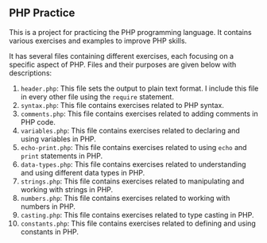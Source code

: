 ## PHP Practice

This is a project for practicing the PHP programming language. It contains various exercises and examples to improve PHP skills.

It has several files containing different exercises, each focusing on a specific aspect of PHP. Files and their purposes are given below with descriptions:

1. `header.php`: This file sets the output to plain text format. I include this file in every other file using the `require` statement.
2. `syntax.php`: This file contains exercises related to PHP syntax.
3. `comments.php`: This file contains exercises related to adding comments in PHP code.
4. `variables.php`: This file contains exercises related to declaring and using variables in PHP.
5. `echo-print.php`: This file contains exercises related to using `echo` and `print` statements in PHP.
6. `data-types.php`: This file contains exercises related to understanding and using different data types in PHP.
7. `strings.php`: This file contains exercises related to manipulating and working with strings in PHP.
8. `numbers.php`: This file contains exercises related to working with numbers in PHP.
9. `casting.php`: This file contains exercises related to type casting in PHP.
10. `constants.php`: This file contains exercises related to defining and using constants in PHP.